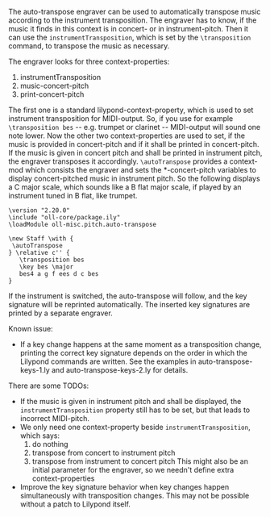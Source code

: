 The auto-transpose engraver can be used to automatically transpose music according to the instrument transposition. The engraver has to know, if the music it finds in this context is in concert- or in instrument-pitch. Then it can use the `instrumentTransposition`, which is set by the `\transposition` command, to transpose the music as necessary.

The engraver looks for three context-properties:
1. instrumentTransposition
2. music-concert-pitch
3. print-concert-pitch

The first one is a standard lilypond-context-property, which is used to set instrument transposition for MIDI-output. So, if you use for example `\transposition bes` -- e.g. trumpet or clarinet -- MIDI-output will sound one note lower. Now the other two context-properties are used to set, if the music is provided in concert-pitch and if it shall be printed in concert-pitch. If the music is given in concert pitch and shall be printed in instrument pitch, the engraver transposes it accordingly. `\autoTranspose` provides a context-mod which consists the engraver and sets the *-concert-pitch variables to display concert-pitched music in instrument pitch.
So the following displays a C major scale, which sounds like a B flat major scale, if played by an instrument tuned in B flat, like trumpet.

```
\version "2.20.0"
\include "oll-core/package.ily"
\loadModule oll-misc.pitch.auto-transpose

\new Staff \with {
 \autoTranspose
} \relative c'' {
   \transposition bes
   \key bes \major
   bes4 a g f ees d c bes
}
```

If the instrument is switched, the auto-transpose will follow, and the key signature will be reprinted automatically. The inserted key signatures are printed by a separate engraver.

Known issue:

* If a key change happens at the same moment as a transposition change, printing the correct key signature depends on the order in which the Lilypond commands are written. See the examples in auto-transpose-keys-1.ly and auto-transpose-keys-2.ly for details.

There are some TODOs:

* If the music is given in instrument pitch and shall be displayed, the `instrumentTransposition` property still has to be set, but that leads to incorrect MIDI-pitch.
* We only need one context-property beside `instrumentTransposition`, which says:
    1. do nothing
	2. transpose from concert to instrument pitch
	3. transpose from instrument to concert pitch
    This might also be an initial parameter for the engraver, so we needn't define extra context-properties
* Improve the key signature behavior when key changes happen simultaneously with transposition changes. This may not be possible without a patch to Lilypond itself.

